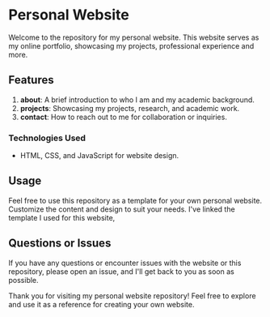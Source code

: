 # Personal Website

Welcome to the repository for my personal website. This website serves as my online portfolio, showcasing my projects, professional experience and more.

## Features

1. **about**: A brief introduction to who I am and my academic background.
2. **projects**: Showcasing my projects, research, and academic work.
3. **contact**: How to reach out to me for collaboration or inquiries.


### Technologies Used

- HTML, CSS, and JavaScript for website design.

## Usage

Feel free to use this repository as a template for your own personal website. Customize the content and design to suit your needs. I've linked the template I used for this website, 

## Questions or Issues

If you have any questions or encounter issues with the website or this repository, please open an issue, and I'll get back to you as soon as possible.

Thank you for visiting my personal website repository! Feel free to explore and use it as a reference for creating your own website.
